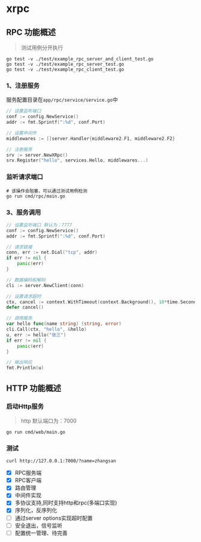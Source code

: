 # xrpc
## RPC 功能概述
> 测试用例分开执行
```shell
go test -v ./test/example_rpc_server_and_client_test.go
go test -v ./test/example_rpc_server_test.go
go test -v ./test/example_rpc_client_test.go
```
### 1、注册服务
服务配置目录在`app/rpc/service/service.go`中
```go
// 设置监听端口
conf := config.NewService()
addr := fmt.Sprintf(":%d", conf.Port)

// 设置中间件
middlewares := []server.Handler{middleware2.F1, middleware2.F2}

// 注册服务
srv := server.NewXRpc()
srv.Register("hello", services.Hello, middlewares...)

```

### 监听请求端口
```shell
# 该操作会阻塞，可以通过测试用例检测
go run cmd/rpc/main.go
```


### 3、服务调用
```go
// 设置监听端口 默认为：7777
conf := config.NewService()
addr := fmt.Sprintf(":%d", conf.Port)

// 请求链接
conn, err := net.Dial("tcp", addr)
if err != nil {
    panic(err)
}

// 数据编码和解码
cli := server.NewClient(conn)

// 设置请求超时
ctx, cancel := context.WithTimeout(context.Background(), 10*time.Second)
defer cancel()

// 调用服务
var hello func(name string) (string, error)
cli.Call(ctx, "hello", &hello)
u, err := hello("张三")
if err != nil {
    panic(err)
}

// 输出响应
fmt.Println(u)
```

## HTTP 功能概述
### 启动Http服务
> http 默认端口为：7000
```shell
go run cmd/web/main.go
```

### 测试
```shell
curl http://127.0.0.1:7000/?name=zhangsan
```


 - [x] RPC服务端
 - [x] RPC客户端
 - [x] 路由管理
 - [x] 中间件实现
 - [x] 多协议支持,同时支持http和rpc(多端口实现)
 - [x] 序列化，反序列化
 - [ ] 通过server options实现超时配置
 - [ ] 安全退出，信号监听
 - [ ] 配置统一管理、待完善
